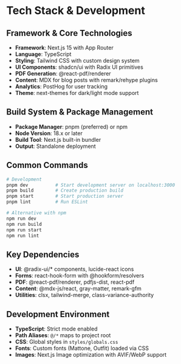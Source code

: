 # Tech Stack & Development

## Framework & Core Technologies

- **Framework**: Next.js 15 with App Router
- **Language**: TypeScript
- **Styling**: Tailwind CSS with custom design system
- **UI Components**: shadcn/ui with Radix UI primitives
- **PDF Generation**: @react-pdf/renderer
- **Content**: MDX for blog posts with remark/rehype plugins
- **Analytics**: PostHog for user tracking
- **Theme**: next-themes for dark/light mode support

## Build System & Package Management

- **Package Manager**: pnpm (preferred) or npm
- **Node Version**: 18.x or later
- **Build Tool**: Next.js built-in bundler
- **Output**: Standalone deployment

## Common Commands

```bash
# Development
pnpm dev          # Start development server on localhost:3000
pnpm build        # Create production build
pnpm start        # Start production server
pnpm lint         # Run ESLint

# Alternative with npm
npm run dev
npm run build
npm run start
npm run lint
```

## Key Dependencies

- **UI**: @radix-ui/* components, lucide-react icons
- **Forms**: react-hook-form with @hookform/resolvers
- **PDF**: @react-pdf/renderer, pdfjs-dist, react-pdf
- **Content**: @mdx-js/react, gray-matter, remark-gfm
- **Utilities**: clsx, tailwind-merge, class-variance-authority

## Development Environment

- **TypeScript**: Strict mode enabled
- **Path Aliases**: `@/*` maps to project root
- **CSS**: Global styles in `styles/globals.css`
- **Fonts**: Custom fonts (Mattone, Outfit) loaded via CSS
- **Images**: Next.js Image optimization with AVIF/WebP support